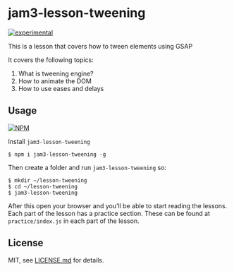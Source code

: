 # jam3-lesson-tweening

[![experimental](http://badges.github.io/stability-badges/dist/experimental.svg)](http://github.com/badges/stability-badges)

This is a lesson that covers how to tween elements using GSAP

It covers the following topics:

1. What is tweening engine?
2. How to animate the DOM
3. How to use eases and delays

## Usage

[![NPM](https://nodei.co/npm/jam3-lesson-tweening.png)](https://www.npmjs.com/package/jam3-lesson-tweening)

Install `jam3-lesson-tweening`
```
$ npm i jam3-lesson-tweening -g
```

Then create a folder and run `jam3-lesson-tweening` so:
```
$ mkdir ~/lesson-tweening
$ cd ~/lesson-tweening
$ jam3-lesson-tweening
```

After this open your browser and you'll be able to start reading the lessons. Each part of the lesson has a practice section. These can be found at `practice/index.js` in each part of the lesson.

## License

MIT, see [LICENSE.md](http://github.com/Jam3/jam3-lesson-tweening/blob/master/LICENSE.md) for details.
